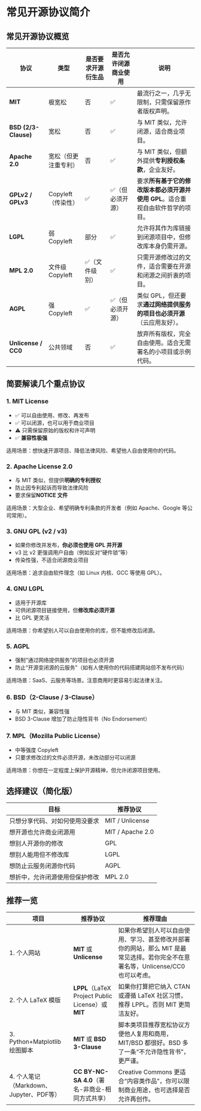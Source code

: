 # 常见开源协议简介

## 常见开源协议概览

| 协议 | 类型 | 是否要求开源衍生品 | 是否允许闭源商业使用 | 说明 |
|------|------|----------------------|------------------------|------|
| **MIT** | 极宽松 | 否 | ✅ | 最流行之一，几乎无限制，只需保留原作者版权声明。 |
| **BSD (2/3-Clause)** | 宽松 | 否 | ✅ | 与 MIT 类似，允许闭源，适合商业项目。 |
| **Apache 2.0** | 宽松（但更注重专利） | 否 | ✅ | 与 MIT 类似，但额外提供**专利授权条款**，企业友好。 |
| **GPLv2 / GPLv3** | Copyleft（传染性） | ✅ | ✅（但必须开源） | 要求**所有基于它的修改版本都必须开源并使用 GPL**。适合重视自由软件哲学的项目。 |
| **LGPL** | 弱 Copyleft | 部分 | ✅ | 允许将其作为库链接到闭源项目中，但修改库本身仍需开源。 |
| **MPL 2.0** | 文件级 Copyleft | ✅（文件级别） | ✅ | 只需开源修改过的文件，适合需要在开源和闭源之间折衷的项目。 |
| **AGPL** | 强 Copyleft | ✅ | ✅（但必须开源） | 类似 GPL，但还要求**通过网络提供服务的项目也必须开源**（云应用友好）。 |
| **Unlicense / CC0** | 公共领域 | 否 | ✅ | 放弃所有版权，完全自由使用。适合无需署名的小项目或示例代码。 |

## 简要解读几个重点协议

### 1. **MIT License**
- ✅ 可以自由使用、修改、再发布
- ✅ 可以闭源，也可以用于商业项目
- ⚠️ 只需保留原始的版权和许可声明
- ✅ **兼容性极强**

适用场景：想快速开源项目、降低法律风险、希望他人自由使用你的代码。

### 2. **Apache License 2.0**
- 与 MIT 类似，但提供**明确的专利授权**
- 防止因专利起诉而导致法律风险
- 要求保留**NOTICE 文件**

适用场景：大型企业、希望明确专利条款的开发者（例如 Apache、Google 等公司常用）。

### 3. **GNU GPL (v2 / v3)**
- 如果你修改并发布，**你必须也使用 GPL 并开源**
- v3 比 v2 更强调用户自由（例如反对“硬件锁”等）
- 传染性强，不适合闭源商业项目

适用场景：追求自由软件理念（如 Linux 内核、GCC 等使用 GPL）。

### 4. **GNU LGPL**
- 适用于开源库
- 可供闭源项目链接使用，但**修改库必须开源**
- 比 GPL 更灵活

适用场景：你希望别人可以自由使用你的库，但不能修改后闭源。

### 5. **AGPL**
- 强制“通过网络提供服务”的项目也必须开源
- 防止“开源变闭源的云服务”（如有人使用你的代码搭建网站但不发布代码）

适用场景：SaaS、云服务等场景。注意商用时更容易引起法律关注。

### 6. **BSD（2-Clause / 3-Clause）**
- 与 MIT 类似，兼容性强
- BSD 3-Clause 增加了防止隐性背书（No Endorsement）

### 7. **MPL（Mozilla Public License）**
- 中等强度 Copyleft
- 只要求修改过的文件必须开源，未改动部分可以闭源

适用场景：你想在一定程度上保护开源精神，但允许闭源项目使用。

## 选择建议（简化版）

| 目标 | 推荐协议 |
|------|----------|
| 只想分享代码、对如何使用没要求 | MIT / Unlicense |
| 想开源也允许商业闭源用 | MIT / Apache 2.0 |
| 想别人开源你的修改 | GPL |
| 想别人能用但不修改库 | LGPL |
| 想防止云服务闭源你代码 | AGPL |
| 想折中，允许闭源使用但保护修改 | MPL 2.0 |


## 推荐一览

| 项目 | 推荐协议 | 推荐理由 |
|------|----------|-----------|
| 1. 个人网站 | **MIT** 或 **Unlicense** | 如果你希望别人可以自由使用、学习、甚至修改并部署你的网站，那么 MIT 是最常见选择。若你完全不在意署名等，Unlicense/CC0 也可以考虑。 |
| 2. 个人 LaTeX 模版 | **LPPL**（LaTeX Project Public License）或 **MIT** | 如果你打算把它纳入 CTAN 或遵循 LaTeX 社区习惯，推荐 LPPL。否则 MIT 更简洁友好。 |
| 3. Python+Matplotlib 绘图脚本 | **MIT** 或 **BSD 3-Clause** | 脚本类项目推荐宽松协议方便他人复用和商用，MIT/BSD 都很好。BSD 多了一条“不允许隐性背书”，更严谨。 |
| 4. 个人笔记（Markdown、Jupyter、PDF等） | **CC BY-NC-SA 4.0**（署名-非商业-相同方式共享） | Creative Commons 更适合“内容类作品”，你可以限制商业用途，也可选择是否允许再创作。 |